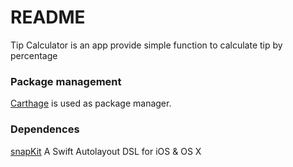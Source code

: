# README

Tip Calculator is an app provide simple function to calculate tip by percentage 

### Package management
[Carthage](https://github.com/Carthage/Carthage) is used as package manager.

### Dependences
[snapKit](https://github.com/SnapKit/SnapKit) 
A Swift Autolayout DSL for iOS & OS X
